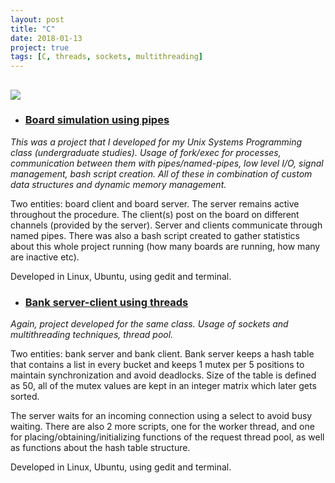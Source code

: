 ```yaml
---
layout: post
title: "C"
date: 2018-01-13
project: true
tags: [C, threads, sockets, multithreading]
---
```


## ![](http://downloadicons.net/sites/default/files/c-language-file-icon-39296.png)

* ### [](#header-3)[Board simulation using pipes](https://github.com/raniaspant/BoardSimulation)
_This was a project that I developed for my Unix Systems Programming class (undergraduate studies). Usage of fork/exec for processes, communication between them with pipes/named-pipes, low level I/O, signal management, bash script creation. All of these in combination of custom data structures and dynamic memory management._

Two entities: board client and board server. The server remains active throughout the procedure. The client(s) post on the board on different channels (provided by the server). Server and clients communicate through named pipes. There was also a bash script created to gather statistics about this whole project running (how many boards are running, how many are inactive etc).

Developed in Linux, Ubuntu, using gedit and terminal.

* ### [](#header-3)[Bank server-client using threads](https://github.com/raniaspant/ServerClient)
_Again, project developed for the same class. Usage of sockets and multithreading techniques, thread pool._

Two entities: bank server and bank client. Bank server keeps a hash table that contains a list in every bucket and keeps 1 mutex per 5 positions to maintain synchronization and avoid deadlocks. Size of the table is defined as 50, all of the mutex values are kept in an integer matrix which later gets sorted.

The server waits for an incoming connection using a select to avoid busy waiting. There are also 2 more scripts, one for the worker thread, and one for placing/obtaining/initializing functions of the request thread pool, as well as functions about the hash table structure.

Developed in Linux, Ubuntu, using gedit and terminal.

